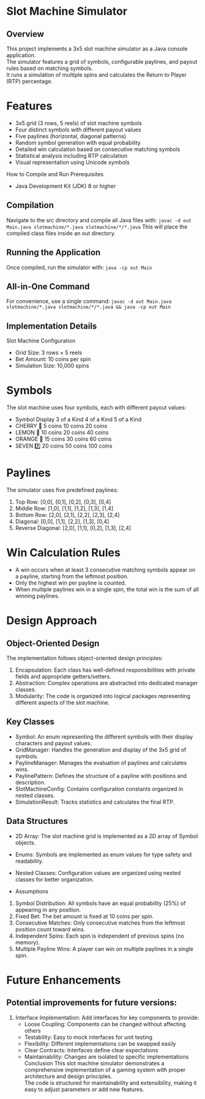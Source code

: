 # Slot Machine Simulator
## Overview
This project implements a 3x5 slot machine simulator as a Java console application.  
The simulator features a grid of symbols, configurable paylines, and payout rules based on matching symbols.  
It runs a simulation of multiple spins and calculates the Return to Player (RTP) percentage.

# Features
* 3x5 grid (3 rows, 5 reels) of slot machine symbols
* Four distinct symbols with different payout values
* Five paylines (horizontal, diagonal patterns)
* Random symbol generation with equal probability
* Detailed win calculation based on consecutive matching symbols
* Statistical analysis including RTP calculation
* Visual representation using Unicode symbols

How to Compile and Run
Prerequisites
* Java Development Kit (JDK) 8 or higher

## Compilation
Navigate to the src directory and compile all Java files with:
`javac -d out Main.java slotmachine/*.java slotmachine/*/*.java`
This will place the compiled class files inside an out directory.

## Running the Application
Once compiled, run the simulator with:
`java -cp out Main`

## All-in-One Command
For convenience, use a single command:
`javac -d out Main.java slotmachine/*.java slotmachine/*/*.java && java -cp out Main`


## Implementation Details   
Slot Machine Configuration
* Grid Size: 3 rows × 5 reels
* Bet Amount: 10 coins per spin
* Simulation Size: 10,000 spins

# Symbols
The slot machine uses four symbols, each with different payout values:
* Symbol	Display	3 of a Kind	4 of a Kind	5 of a Kind
* CHERRY	🍒	5 coins	10 coins	20 coins
* LEMON	🍋	10 coins	20 coins	40 coins
* ORANGE	🍊	15 coins	30 coins	60 coins
* SEVEN	7️⃣	20 coins	50 coins	100 coins

# Paylines
The simulator uses five predefined paylines:
1. Top Row: [0,0], [0,1], [0,2], [0,3], [0,4]
2. Middle Row: [1,0], [1,1], [1,2], [1,3], [1,4]
3. Bottom Row: [2,0], [2,1], [2,2], [2,3], [2,4]
4. Diagonal: [0,0], [1,1], [2,2], [1,3], [0,4]
5. Reverse Diagonal: [2,0], [1,1], [0,2], [1,3], [2,4]

# Win Calculation Rules
* A win occurs when at least 3 consecutive matching symbols appear on a payline, starting from the leftmost position.
* Only the highest win per payline is counted.
* When multiple paylines win in a single spin, the total win is the sum of all winning paylines.

# Design Approach
## Object-Oriented Design
The implementation follows object-oriented design principles:
1. Encapsulation: Each class has well-defined responsibilities with private fields and appropriate getters/setters.
2. Abstraction: Complex operations are abstracted into dedicated manager classes.
3. Modularity: The code is organized into logical packages representing different aspects of the slot machine.

## Key Classes
* Symbol: An enum representing the different symbols with their display characters and payout values.
* GridManager: Handles the generation and display of the 3x5 grid of symbols.
* PaylineManager: Manages the evaluation of paylines and calculates wins.
* PaylinePattern: Defines the structure of a payline with positions and description.
* SlotMachineConfig: Contains configuration constants organized in nested classes.
* SimulationResult: Tracks statistics and calculates the final RTP.
  
## Data Structures
* 2D Array: The slot machine grid is implemented as a 2D array of Symbol objects.
* Enums: Symbols are implemented as enum values for type safety and readability.
* Nested Classes: Configuration values are organized using nested classes for better organization.
  
* Assumptions
1. Symbol Distribution: All symbols have an equal probability (25%) of appearing in any position.
2. Fixed Bet: The bet amount is fixed at 10 coins per spin.
3. Consecutive Matches: Only consecutive matches from the leftmost position count toward wins.
4. Independent Spins: Each spin is independent of previous spins (no memory).
5. Multiple Payline Wins: A player can win on multiple paylines in a single spin.

# Future Enhancements
## Potential improvements for future versions:
1. Interface Implementation: Add interfaces for key components to provide:
    * Loose Coupling: Components can be changed without affecting others
    * Testability: Easy to mock interfaces for unit testing
    * Flexibility: Different implementations can be swapped easily
    * Clear Contracts: Interfaces define clear expectations
    * Maintainability: Changes are isolated to specific implementations
Conclusion
This slot machine simulator demonstrates a comprehensive implementation of a gaming system with proper architecture and design principles.   
The code is structured for maintainability and extensibility, making it easy to adjust parameters or add new features.

